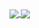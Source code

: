 <a href="https://github.com/anuraghazra/github-readme-stats">
  <img align="center" src="https://github-readme-stats.vercel.app/api?username=nathansearles&count_private=true&show_icons=true&include_all_commits=true&hide_border=true&hide_title=true&hide=contribs,prs" />
</a>
<a href="https://github.com/anuraghazra/github-readme-stats">
  <img align="center" src="https://github-readme-stats.vercel.app/api/top-langs/?username=nathansearles&langs_count=4&hide_title=true&hide_border=true&exclude_repo=slidesjs&layout=compact" />
</a>
